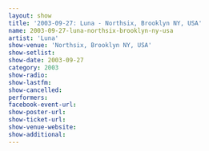 ```yaml
---
layout: show
title: '2003-09-27: Luna - Northsix, Brooklyn NY, USA'
name: 2003-09-27-luna-northsix-brooklyn-ny-usa
artist: 'Luna'
show-venue: 'Northsix, Brooklyn NY, USA'
show-setlist: 
show-date: 2003-09-27
category: 2003
show-radio: 
show-lastfm: 
show-cancelled: 
performers: 
facebook-event-url: 
show-poster-url: 
show-ticket-url: 
show-venue-website: 
show-additional: 
---
```


